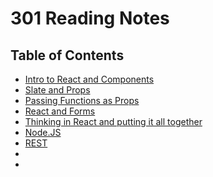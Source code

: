 # 301 Reading Notes

## Table of Contents

* [Intro to React and Components](301/reactAndComponents.md)
* [Slate and Props](301/slateAndProps.md)
* [Passing Functions as Props](301/functionProps.md)
* [React and Forms](301/reactForms.md)
* [Thinking in React and putting it all together](301/thinkReact.md)
* [Node.JS](301/NodeJS.md)
* [REST](301/REST.md)
* 
* 